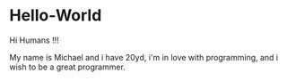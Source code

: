 # Hello-World

Hi Humans !!!

My name is Michael and i have 20yd, i'm in love with programming, and i wish to be a great programmer.  

